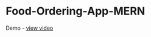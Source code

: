 # Food-Ordering-App-MERN
Demo - <a href="https://drive.google.com/file/d/1LktWkOGXAmT7n_7s7Y7T7wrNFkUU9Hnr/view?usp=sharing ">view video</a>
